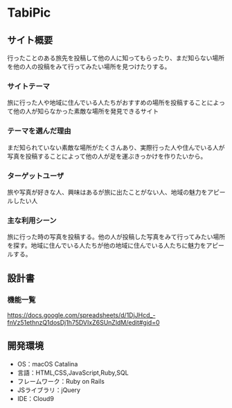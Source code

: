 # TabiPic

## サイト概要
行ったことのある旅先を投稿して他の人に知ってもらったり、まだ知らない場所を他の人の投稿をみて行ってみたい場所を見つけたりする。

### サイトテーマ

旅に行った人や地域に住んでいる人たちがおすすめの場所を投稿することによって他の人が知らなかった素敵な場所を発見できるサイト

### テーマを選んだ理由
まだ知られていない素敵な場所がたくさんあり、実際行った人や住んでいる人が写真を投稿することによって他の人が足を運ぶきっかけを作りたいから。

### ターゲットユーザ
旅や写真が好きな人、興味はあるが旅に出たことがない人、地域の魅力をアピールしたい人

### 主な利用シーン
旅に行った時の写真を投稿する。他の人が投稿した写真をみて行ってみたい場所を探す。地域に住んでいる人たちが他の地域に住んでいる人たちに魅力をアピールする。

## 設計書

### 機能一覧
https://docs.google.com/spreadsheets/d/1DjJHcd_-fnVz51ethnzQ1dosDj1h75DVIxZ6SUnZldM/edit#gid=0

## 開発環境
- OS：macOS Catalina
- 言語：HTML,CSS,JavaScript,Ruby,SQL
- フレームワーク：Ruby on Rails
- JSライブラリ：jQuery
- IDE：Cloud9